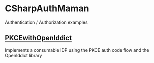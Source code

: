 # CSharpAuthMaman
Authentication / Authorization examples

## [PKCEwithOpenIddict](https://github.com/jhoyuen/CSharpAuthMaman/tree/main/PCKEwithOpenIddict)
Implements a consumable IDP using the PKCE auth code flow and the OpenIddict library